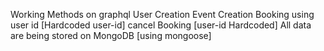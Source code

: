 Working Methods on graphql
User Creation
Event Creation
Booking using user id [Hardcoded user-id]
cancel Booking [user-id Hardcoded]
All data are being stored on MongoDB [using mongoose]
